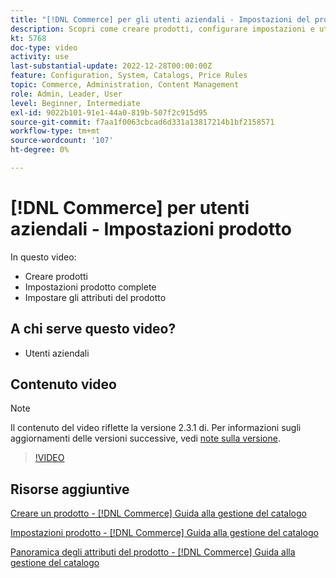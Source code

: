 ```yaml
---
title: "[!DNL Commerce] per gli utenti aziendali - Impostazioni del prodotto"
description: Scopri come creare prodotti, configurare impostazioni e utilizzare gli attributi.
kt: 5768
doc-type: video
activity: use
last-substantial-update: 2022-12-28T00:00:00Z
feature: Configuration, System, Catalogs, Price Rules
topic: Commerce, Administration, Content Management
role: Admin, Leader, User
level: Beginner, Intermediate
exl-id: 9022b101-91e1-44a0-819b-507f2c915d95
source-git-commit: f7aa1f0063cbcad6d331a13817214b1bf2158571
workflow-type: tm+mt
source-wordcount: '107'
ht-degree: 0%

---
```


# [!DNL Commerce] per utenti aziendali - Impostazioni prodotto

In questo video:

- Creare prodotti
- Impostazioni prodotto complete
- Impostare gli attributi del prodotto

## A chi serve questo video?

- Utenti aziendali

## Contenuto video

>[!NOTE]
>
>Il contenuto del video riflette la versione 2.3.1 di. Per informazioni sugli aggiornamenti delle versioni successive, vedi [note sulla versione](https://experienceleague.adobe.com/docs/commerce-operations/release/notes/overview.html).

>[!VIDEO](https://video.tv.adobe.com/v/35953?quality=12&learn=on)

## Risorse aggiuntive

[Creare un prodotto - [!DNL Commerce] Guida alla gestione del catalogo](https://experienceleague.adobe.com/docs/commerce-admin/catalog/products/product-create.html)

[Impostazioni prodotto - [!DNL Commerce] Guida alla gestione del catalogo](https://experienceleague.adobe.com/docs/commerce-admin/catalog/products/product-create.html#product-settings)

[Panoramica degli attributi del prodotto - [!DNL Commerce] Guida alla gestione del catalogo](https://experienceleague.adobe.com/docs/commerce-admin/catalog/product-attributes/product-attributes.html)
